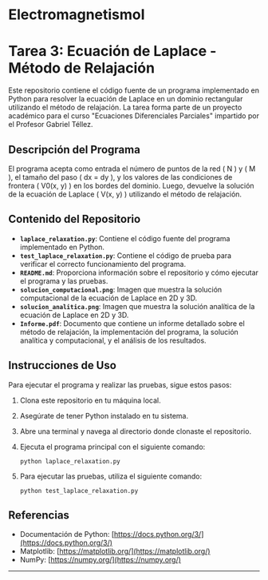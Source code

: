 # ElectromagnetismoI

# Tarea 3: Ecuación de Laplace - Método de Relajación

Este repositorio contiene el código fuente de un programa implementado en Python para resolver la ecuación de Laplace en un dominio rectangular utilizando el método de relajación. La tarea forma parte de un proyecto académico para el curso "Ecuaciones Diferenciales Parciales" impartido por el Profesor Gabriel Téllez.

## Descripción del Programa

El programa acepta como entrada el número de puntos de la red \( N \) y \( M \), el tamaño del paso \( dx = dy \), y los valores de las condiciones de frontera \( V0(x, y) \) en los bordes del dominio. Luego, devuelve la solución de la ecuación de Laplace \( V(x, y) \) utilizando el método de relajación.

## Contenido del Repositorio

- **`laplace_relaxation.py`**: Contiene el código fuente del programa implementado en Python.
- **`test_laplace_relaxation.py`**: Contiene el código de prueba para verificar el correcto funcionamiento del programa.
- **`README.md`**: Proporciona información sobre el repositorio y cómo ejecutar el programa y las pruebas.
- **`solucion_computacional.png`**: Imagen que muestra la solución computacional de la ecuación de Laplace en 2D y 3D.
- **`solucion_analitica.png`**: Imagen que muestra la solución analítica de la ecuación de Laplace en 2D y 3D.
- **`Informe.pdf`**: Documento que contiene un informe detallado sobre el método de relajación, la implementación del programa, la solución analítica y computacional, y el análisis de los resultados.

## Instrucciones de Uso

Para ejecutar el programa y realizar las pruebas, sigue estos pasos:

1. Clona este repositorio en tu máquina local.
2. Asegúrate de tener Python instalado en tu sistema.
3. Abre una terminal y navega al directorio donde clonaste el repositorio.
4. Ejecuta el programa principal con el siguiente comando:

   ```
   python laplace_relaxation.py
   ```

5. Para ejecutar las pruebas, utiliza el siguiente comando:

   ```
   python test_laplace_relaxation.py
   ```

## Referencias

- Documentación de Python: [https://docs.python.org/3/](https://docs.python.org/3/)
- Matplotlib: [https://matplotlib.org/](https://matplotlib.org/)
- NumPy: [https://numpy.org/](https://numpy.org/)

---

